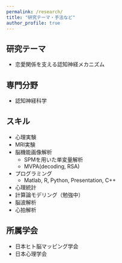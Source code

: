 ```yaml
---
permalink: /research/
title: "研究テーマ・手法など"
author_profile: true
---
```


## 研究テーマ

- 恋愛関係を支える認知神経メカニズム

## 専門分野

- 認知神経科学

## スキル
- 心理実験
- MRI実験
- 脳機能画像解析
  - SPMを用いた単変量解析
  - MVPA(decoding, RSA) 
- プログラミング
  - Matlab, R, Python, Presentation, C++
- 心理統計
- 計算論モデリング（勉強中）
- 脳波解析
- 心拍解析

## 所属学会
- 日本ヒト脳マッピング学会
- 日本心理学会
